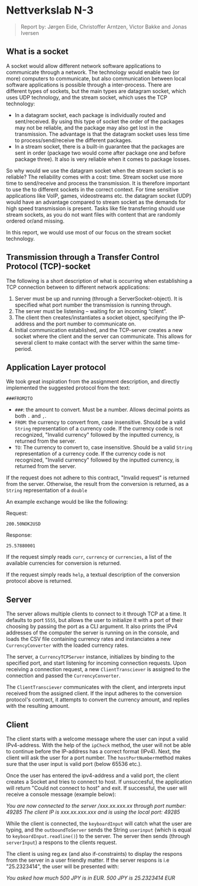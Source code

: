 # Nettverkslab N-3

> Report by: Jørgen Eide, Christoffer Arntzen, Victor Bakke and Jonas Iversen

## What is a socket

A socket would allow different network software applications to communicate
through a network. The technology would enable two (or more) computers to
communicate, but also communication between local software applications is
possible through a inter-process.
There are different types of sockets, but the main types are datagram socket,
which uses UDP technology, and the stream socket, which uses the TCP
technology:

- In a datagram socket, each package is individually routed and sent/received.
  By using this type of socket the order of the packages may not be reliable,
  and the package may also get lost in the transmission. The advantage is that
  the datagram socket uses less time to process/send/receive the different
  packages.
- In a stream socket, there is a built-in guarantee that the packages are sent
  in order (package two would come after package one and before package
  three). It also is very reliable when it comes to package losses.

So why would we use the datagram socket when the stream socket is so reliable?
The reliability comes with a cost: time. Stream socket use more time to
send/receive and process the transmission. It is therefore important to use
the to different sockets in the correct context. For time sensitive
applications like VoIP, games, videostreams etc. the datagram socket (UDP)
would have an advantage compared to stream socket as the demands for high
speed transmission is present. Tasks like file transferring should use stream
sockets, as you do not want files with content that are randomly ordered
or/and missing.

In this report, we would use most of our focus on the stream socket
technology.

## Transmission through a Transfer Control Protocol (TCP)-socket

The following is a short description of what is occurring when establishing a
TCP connection between to different network applications:

1. Server must be up and running (through a ServerSocket-object). It is
  specified what port number the transmission is running through.
1. The server must be listening – waiting for an incoming “client”.
1. The client then creates/instantiates a socket object, specifying the
  IP-address and the port number to communicate on.
1. Initial communication established, and the TCP-server creates a new socket
  where the client and the server can communicate. This allows for several
  client to make contact with the server within the same time-period.

## Application Layer protocol

We took great inspiration from the assignment description, and directly
implemented the suggested protocol from the text:

```text
###FROM2TO
```

- `###`: the amount to convert. Must be a number. Allows decimal points as both
  `.` and `,`.
- `FROM`: the currency to convert from, case insensitive. Should be a valid
  `String` representation of a currency code. If the currency code is not
  recognized, "Invalid currency" followed by the inputted currency, is
  returned from the server.
- `TO`: The currency to convert to, case insensitive. Should be a valid `String`
  representation of a currency code. If the currency code is not recognized,
  "Invalid currency" followed by the inputted currency, is returned from the
  server.

If the request does not adhere to this contract, "Invalid request" is returned
from the server.
Otherwise, the result from the conversion is returned, as a `String`
representation of a `double`

An example exchange would be like the following:

Request:

```text
200.50NOK2USD
```

Response:

```text
25.57880001
```

If the request simply reads `curr`, `currency` or `currencies`, a list of the
available currencies for conversion is returned.

If the request simply reads `help`, a textual description of the conversion
protocol above is returned.

## Server

The server allows multiple clients to connect to it through TCP at a time. It
defaults to port `5555`, but allows the user to initialize it with a port of
their choosing by passing the port as a CLI argument. It also prints the IPv4
addresses of the computer the server is running on in the console, and loads
the CSV file containing currency rates and instanciates a new
`CurrencyConverter` with the loaded currency rates.

The server, a `CurrencyTCPServer` instance, initializes by binding to the
specified port, and start listening for incoming connection requests. Upon
receiving a connection request, a new `ClientTransciever` is assigned to the
connection and passed the `CurrencyConverter`.

The `ClientTransciever` communicates with the client, and interprets input
received from the assigned client. If the input adheres to the conversion
protocol's contract, it attempts to convert the currency amount, and replies
with the resulting amount.

## Client

The client starts with a welcome message where the user can input a valid IPv4-address. 
With the help of the `ipCheck` method, the user will not be able to continue before the 
IP-address has a correct format (IPv4). Next, the client will ask the user for a port
number. The `hostPortNumber`method makes sure that the user input is valid port (below 65536 etc.).

Once the user has entered the ipv4-address and a valid port, the client creates a Socket and tries to
connect to host. If unsuccesful, the application will return "Could not connect to host" and exit.
If successful, the user will receive a console message (example below): 

  *You are now connected to the server /xxx.xx.xxx.xx through port number: 49285*
  _The client IP is xxx.xx.xxx.xxx and is using the local port: 49285_

While the client is connected, the `keyboardInput` will catch what the user are typing, and the 
`outboundToServer` sends the String `userinput` (which is equal to `keyboardInput.readline()`) to
the server. The server then sends (through `serverInput`) a respons to the clients request.

The client is using reg.ex (and also if-constraints) to display the respons from the server in a 
user friendly matter. If the server respons is i.e "25.2323414", the user will be presented with:

*You asked how much 500 JPY is in EUR.*
_500 JPY is 25.2323414 EUR_

